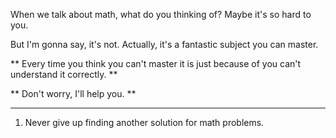 When we talk about math, what do you thinking of? Maybe it's so hard to you.

But I'm gonna say, it's not. Actually, it's a fantastic subject you can master.

** Every time you think you can't master it is just because of you can't understand it correctly. **  

** Don't worry, I'll help you. **

___

1. Never give up finding another solution for math problems.